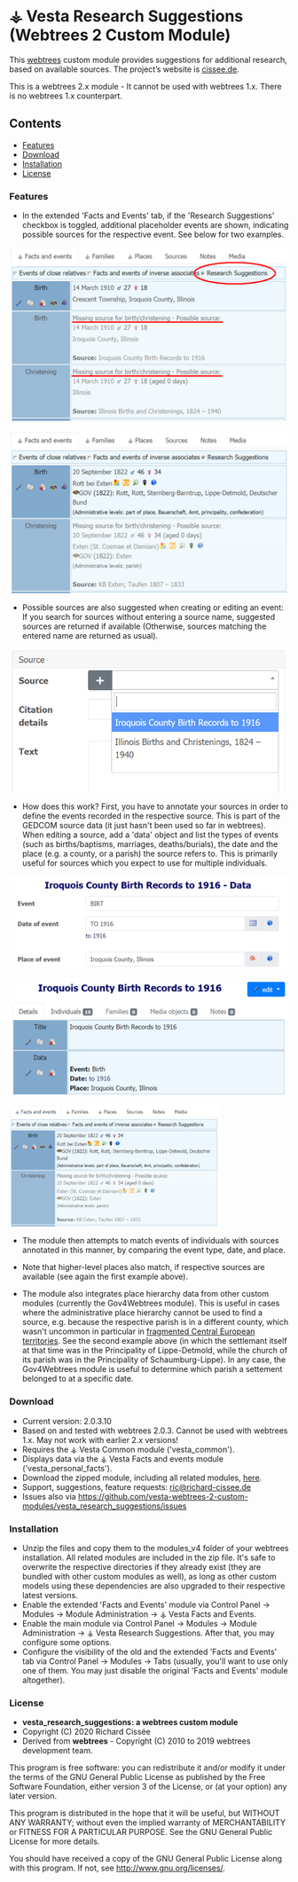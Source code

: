 
# ⚶ Vesta Research Suggestions (Webtrees 2 Custom Module)

This [webtrees](https://www.webtrees.net/) custom module provides suggestions for additional research, based on available sources.
The project’s website is [cissee.de](https://cissee.de).

This is a webtrees 2.x module - It cannot be used with webtrees 1.x. There is no webtrees 1.x counterpart.

## Contents

* [Features](#features)
* [Download](#download)
* [Installation](#installation)
* [License](#license)

### Features<a name="features"/>

* In the extended 'Facts and Events' tab, if the 'Research Suggestions' checkbox is toggled, additional placeholder events are shown, indicating possible sources for the respective event. See below for two examples.

![Screenshot](suggestion1.png)

![Screenshot](suggestion2.png)


* Possible sources are also suggested when creating or editing an event: If you search for sources without entering a source name, suggested sources are returned if available (Otherwise, sources matching the entered name are returned as usual).

![Screenshot](suggestion3.png)


* How does this work? First, you have to annotate your sources in order to define the events recorded in the respective source. This is part of the GEDCOM source data (it just hasn't been used so far in webtrees). When editing a source, add a 'data' object and list the types of events (such as births/baptisms, marriages, deaths/burials), the date and the place (e.g. a county, or a parish) the source refers to. This is primarily useful for sources which you expect to use for multiple individuals.

![Screenshot](data1.png)

![Screenshot](data2.png)
<p><img src="suggestion2.png" alt="Screenshot" style="max-width:75%;"></p>

* The module then attempts to match events of individuals with sources annotated in this manner, by comparing the event type, date, and place. 

* Note that higher-level places also match, if respective sources are available (see again the first example above).

* The module also integrates place hierarchy data from other custom modules (currently the Gov4Webtrees module). This is useful in cases where the administrative place hierarchy cannot be used to find a source, e.g. because the respective parish is in a different county, which wasn't uncommon in particular in [fragmented Central European territories](https://en.wikipedia.org/wiki/Kleinstaaterei). See the second example above (in which the settlemant itself at that time was in the Principality of Lippe-Detmold, while the church of its parish was in the Principality of Schaumburg-Lippe). In any case, the Gov4Webtrees module is useful to determine which parish a settement belonged to at a specific date.

### Download<a name="download"/>

* Current version: 2.0.3.10
* Based on and tested with webtrees 2.0.3. Cannot be used with webtrees 1.x. May not work with earlier 2.x versions!
* Requires the ⚶ Vesta Common module ('vesta_common').
* Displays data via the ⚶ Vesta Facts and events module ('vesta_personal_facts'). 
* Download the zipped module, including all related modules, [here](https://cissee.de/vesta.latest.zip).
* Support, suggestions, feature requests: <ric@richard-cissee.de>
* Issues also via <https://github.com/vesta-webtrees-2-custom-modules/vesta_research_suggestions/issues>
 
### Installation<a name="installation"/>

* Unzip the files and copy them to the modules_v4 folder of your webtrees installation. All related modules are included in the zip file. It's safe to overwrite the respective directories if they already exist (they are bundled with other custom modules as well), as long as other custom models using these dependencies are also upgraded to their respective latest versions.
* Enable the extended 'Facts and Events' module via Control Panel -> Modules -> Module Administration -> ⚶ Vesta Facts and Events.
* Enable the main module via Control Panel -> Modules -> Module Administration -> ⚶ Vesta Research Suggestions. After that, you may configure some options.
* Configure the visibility of the old and the extended 'Facts and Events' tab via Control Panel -> Modules -> Tabs (usually, you'll want to use only one of them. You may just disable the original 'Facts and Events' module altogether).

### License<a name="license"/>

* **vesta_research_suggestions: a webtrees custom module**
* Copyright (C) 2020 Richard Cissée
* Derived from **webtrees** - Copyright (C) 2010 to 2019 webtrees development team.

This program is free software: you can redistribute it and/or modify
it under the terms of the GNU General Public License as published by
the Free Software Foundation, either version 3 of the License, or
(at your option) any later version.

This program is distributed in the hope that it will be useful,
but WITHOUT ANY WARRANTY; without even the implied warranty of
MERCHANTABILITY or FITNESS FOR A PARTICULAR PURPOSE. See the
GNU General Public License for more details.

You should have received a copy of the GNU General Public License
along with this program. If not, see <http://www.gnu.org/licenses/>.

